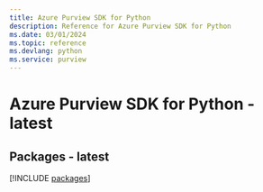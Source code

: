 ```yaml
---
title: Azure Purview SDK for Python
description: Reference for Azure Purview SDK for Python
ms.date: 03/01/2024
ms.topic: reference
ms.devlang: python
ms.service: purview
---
```

# Azure Purview SDK for Python - latest
## Packages - latest
[!INCLUDE [packages](purview-index.md)]